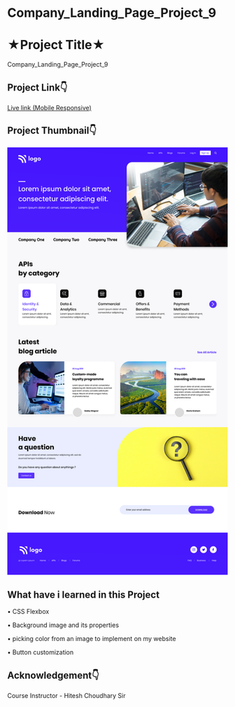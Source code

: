 # Company_Landing_Page_Project_9

# ★Project Title★

Company_Landing_Page_Project_9


## Project Link👇

[Live link (Mobile Responsive)](https://taupe-quokka-8740e3.netlify.app/)

## Project Thumbnail👇

![thumbnail](https://github.com/webdevankur/Company_Landing_Page_Project_9/blob/main/9.png)


## What have i learned in this Project
•	CSS Flexbox

•	Background image and its properties

•	picking color from an image to implement on my website

•	Button customization

## Acknowledgement👇

Course Instructor - Hitesh Choudhary Sir

